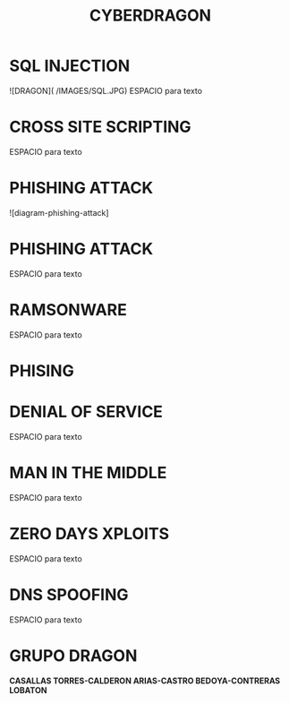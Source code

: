 <!DOCTYPE html>
<html lang=""es">
<head>
  <title>GRUPO DRAGON - ATAQUES COMUNES</title>
  <link rel="stylesheet" type="text/css" href="./estilos.css" />
</head>
<body>
  
  <header>
  <h1>CYBERDRAGON</h1>

 </header>
<h1>SQL INJECTION</h1>
![DRAGON]( /IMAGES/SQL.JPG)
      <p1>ESPACIO para texto </p1>

<h1>CROSS SITE SCRIPTING</h1>
      <p1>ESPACIO para texto </p1>

# PHISHING ATTACK 

![diagram-phishing-attack]
<h1>PHISHING ATTACK</h1>
      <p1>ESPACIO para texto </p1>

<h1>RAMSONWARE</h1>
      <p1>ESPACIO para texto </p1>

# PHISING 


<h1>DENIAL OF SERVICE</h1>
      <p1>ESPACIO para texto </p1>


<h1>MAN IN THE MIDDLE</h1>
      <p1>ESPACIO para texto </p1>


<h1>ZERO DAYS XPLOITS</h1>
      <p1>ESPACIO para texto </p1>

<h1>DNS SPOOFING</h1>
      <p1>ESPACIO para texto </p1>

# GRUPO DRAGON
**CASALLAS TORRES-CALDERON ARIAS-CASTRO BEDOYA-CONTRERAS LOBATON**
